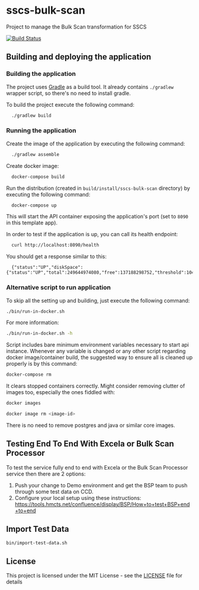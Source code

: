 # sscs-bulk-scan
Project to manage the Bulk Scan transformation for SSCS

[![Build Status](https://travis-ci.org/hmcts/sscs-bulk-scan.svg?branch=master)](https://travis-ci.org/hmcts/sscs-bulk-scan)

## Building and deploying the application

### Building the application

The project uses [Gradle](https://gradle.org) as a build tool. It already contains
`./gradlew` wrapper script, so there's no need to install gradle.

To build the project execute the following command:

```bash
  ./gradlew build
```

### Running the application

Create the image of the application by executing the following command:

```bash
  ./gradlew assemble
```

Create docker image:

```bash
  docker-compose build
```

Run the distribution (created in `build/install/sscs-bulk-scan` directory)
by executing the following command:

```bash
  docker-compose up
```

This will start the API container exposing the application's port
(set to `8090` in this template app).

In order to test if the application is up, you can call its health endpoint:

```bash
  curl http://localhost:8090/health
```

You should get a response similar to this:

```
  {"status":"UP","diskSpace":{"status":"UP","total":249644974080,"free":137188298752,"threshold":10485760}}
```

### Alternative script to run application

To skip all the setting up and building, just execute the following command:

```bash
./bin/run-in-docker.sh
```

For more information:

```bash
./bin/run-in-docker.sh -h
```

Script includes bare minimum environment variables necessary to start api instance. Whenever any variable is changed or any other script regarding docker image/container build, the suggested way to ensure all is cleaned up properly is by this command:

```bash
docker-compose rm
```

It clears stopped containers correctly. Might consider removing clutter of images too, especially the ones fiddled with:

```bash
docker images

docker image rm <image-id>
```

There is no need to remove postgres and java or similar core images.

## Testing End To End With Excela or Bulk Scan Processor

To test the service fully end to end with Excela or the Bulk Scan Processor service then there are 2 options:

1. Push your change to Demo environment and get the BSP team to push through some test data on CCD.
2. Configure your local setup using these instructions:
https://tools.hmcts.net/confluence/display/BSP/How+to+test+BSP+end+to+end

## Import Test Data

```bash
bin/import-test-data.sh
```

## License

This project is licensed under the MIT License - see the [LICENSE](LICENSE) file for details
